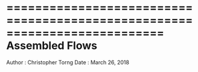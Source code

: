 ==========================================================================
Assembled Flows
==========================================================================
Author : Christopher Torng
Date   : March 26, 2018


